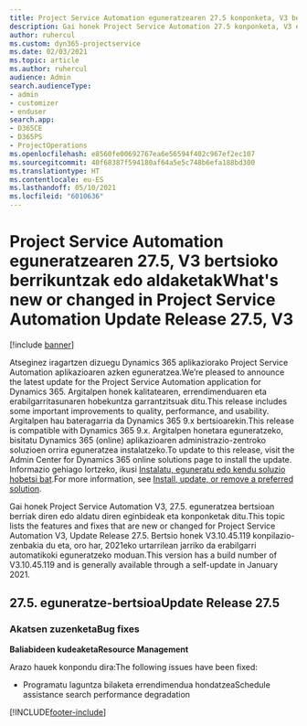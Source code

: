 ```yaml
---
title: Project Service Automation eguneratzearen 27.5 konponketa, V3 bertsioko berrikuntzak edo aldaketak
description: Gai honek Project Service Automation 27.5 konponketa, V3 eguneratzea bertsioan berrian eskuragarri dauden eginbideak eta konponketak ditu.
author: ruhercul
ms.custom: dyn365-projectservice
ms.date: 02/03/2021
ms.topic: article
ms.author: ruhercul
audience: Admin
search.audienceType:
- admin
- customizer
- enduser
search.app:
- D365CE
- D365PS
- ProjectOperations
ms.openlocfilehash: e8560fe00692767ea6e56594f402c967ef2ec107
ms.sourcegitcommit: 40f68387f594180af64a5e5c748b6efa188bd300
ms.translationtype: HT
ms.contentlocale: eu-ES
ms.lasthandoff: 05/10/2021
ms.locfileid: "6010636"
---
```

# <a name="whats-new-or-changed-in-project-service-automation-update-release-275-v3"></a><span data-ttu-id="70933-103">Project Service Automation eguneratzearen 27.5, V3 bertsioko berrikuntzak edo aldaketak</span><span class="sxs-lookup"><span data-stu-id="70933-103">What's new or changed in Project Service Automation Update Release 27.5, V3</span></span>

[!include [banner](../includes/psa-now-project-operations.md)]

<span data-ttu-id="70933-104">Atseginez iragartzen dizuegu Dynamics 365 aplikaziorako Project Service Automation aplikazioaren azken eguneratzea.</span><span class="sxs-lookup"><span data-stu-id="70933-104">We’re pleased to announce the latest update for the Project Service Automation application for Dynamics 365.</span></span> <span data-ttu-id="70933-105">Argitalpen honek kalitatearen, errendimenduaren eta erabilgarritasunaren hobekuntza garrantzitsuak ditu.</span><span class="sxs-lookup"><span data-stu-id="70933-105">This release includes some important improvements to quality, performance, and usability.</span></span> <span data-ttu-id="70933-106">Argitalpen hau bateragarria da Dynamics 365 9.x bertsioarekin.</span><span class="sxs-lookup"><span data-stu-id="70933-106">This release is compatible with Dynamics 365 9.x.</span></span> <span data-ttu-id="70933-107">Argitalpen honetara eguneratzeko, bisitatu Dynamics 365 (online) aplikazioaren administrazio-zentroko soluzioen orrira eguneratzea instalatzeko.</span><span class="sxs-lookup"><span data-stu-id="70933-107">To update to this release, visit the Admin Center for Dynamics 365 online solutions page to install the update.</span></span> <span data-ttu-id="70933-108">Informazio gehiago lortzeko, ikusi [Instalatu, eguneratu edo kendu soluzio hobetsi bat](/power-platform/admin/install-remove-preferred-solution).</span><span class="sxs-lookup"><span data-stu-id="70933-108">For more information, see [Install, update, or remove a preferred solution](/power-platform/admin/install-remove-preferred-solution).</span></span>

<span data-ttu-id="70933-109">Gai honek Project Service Automation V3, 27.5. eguneratzea bertsioan berriak diren edo aldatu diren eginbideak eta konponketak ditu.</span><span class="sxs-lookup"><span data-stu-id="70933-109">This topic lists the features and fixes that are new or changed for Project Service Automation V3, Update Release 27.5.</span></span> <span data-ttu-id="70933-110">Bertsio honek V3.10.45.119 konpilazio-zenbakia du eta, oro har, 2021eko urtarrilean jarriko da erabilgarri automatikoki eguneratzeko moduan.</span><span class="sxs-lookup"><span data-stu-id="70933-110">This version has a build number of V3.10.45.119 and is generally available through a self-update in January 2021.</span></span>

## <a name="update-release-275"></a><span data-ttu-id="70933-111">27.5. eguneratze-bertsioa</span><span class="sxs-lookup"><span data-stu-id="70933-111">Update Release 27.5</span></span>

### <a name="bug-fixes"></a><span data-ttu-id="70933-112">Akatsen zuzenketa</span><span class="sxs-lookup"><span data-stu-id="70933-112">Bug fixes</span></span>


<span data-ttu-id="70933-113">**Baliabideen kudeaketa**</span><span class="sxs-lookup"><span data-stu-id="70933-113">**Resource Management**</span></span>

<span data-ttu-id="70933-114">Arazo hauek konpondu dira:</span><span class="sxs-lookup"><span data-stu-id="70933-114">The following issues have been fixed:</span></span>

- <span data-ttu-id="70933-115">Programatu laguntza bilaketa errendimendua hondatzea</span><span class="sxs-lookup"><span data-stu-id="70933-115">Schedule assistance search performance degradation</span></span>


[!INCLUDE[footer-include](../includes/footer-banner.md)]